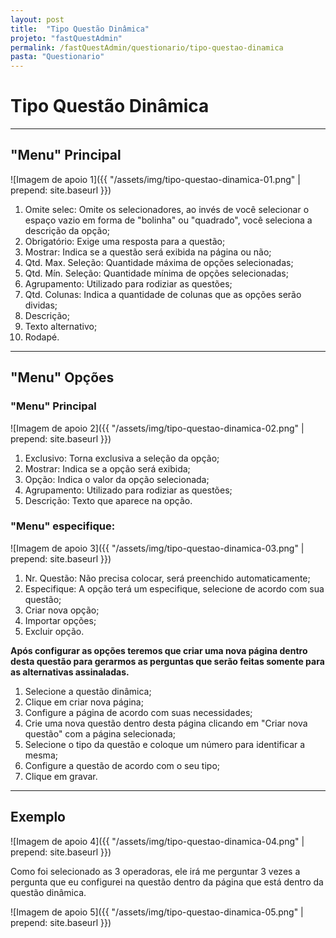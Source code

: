 ```yaml
---
layout: post
title:  "Tipo Questão Dinâmica"
projeto: "fastQuestAdmin"
permalink: /fastQuestAdmin/questionario/tipo-questao-dinamica
pasta: "Questionario"
---
```

# Tipo Questão Dinâmica

----

## "Menu" Principal

![Imagem de apoio 1]({{ "/assets/img/tipo-questao-dinamica-01.png" | prepend: site.baseurl }})

1. Omite selec: Omite os selecionadores, ao invés de você selecionar o espaço vazio em forma de "bolinha" ou "quadrado", você seleciona a descrição da opção;
2. Obrigatório: Exige uma resposta para a questão;
3. Mostrar: Indica se a questão será exibida na página ou não;
4. Qtd. Max. Seleção: Quantidade máxima de opções selecionadas;
5. Qtd. Mín. Seleção: Quantidade mínima de opções selecionadas;
6. Agrupamento: Utilizado para rodiziar as questões;
7. Qtd. Colunas: Indica a quantidade de colunas que as opções serão dividas;
8. Descrição;
9. Texto alternativo;
10. Rodapé.

---- 

## "Menu" Opções
### "Menu" Principal

![Imagem de apoio 2]({{ "/assets/img/tipo-questao-dinamica-02.png" | prepend: site.baseurl }})

1. Exclusivo: Torna exclusiva a seleção da opção;
2. Mostrar: Indica se a opção será exibida;
3. Opção: Indica o valor da opção selecionada;
4. Agrupamento: Utilizado para rodiziar as questões;
5. Descrição: Texto que aparece na opção.

### "Menu" especifique:

![Imagem de apoio 3]({{ "/assets/img/tipo-questao-dinamica-03.png" | prepend: site.baseurl }})

1. Nr. Questão: Não precisa colocar, será preenchido automaticamente;
2. Especifique: A opção terá um especifique, selecione de acordo com sua questão;
3. Criar nova opção;
4. Importar opções;
5. Excluir opção.

**Após configurar as opções teremos que criar uma nova página dentro desta questão para gerarmos as perguntas que serão feitas somente para as alternativas assinaladas.**

1.  Selecione a questão dinâmica;
2.  Clique em criar nova página;
3.  Configure a página de acordo com suas necessidades;
4.  Crie uma nova questão dentro desta página clicando em "Criar nova questão" com a página selecionada;
5.  Selecione o tipo da questão e coloque um número para identificar a mesma;
6.  Configure a questão de acordo com o seu tipo;
7.  Clique em gravar.

---- 

## Exemplo

![Imagem de apoio 4]({{ "/assets/img/tipo-questao-dinamica-04.png" | prepend: site.baseurl }})

Como foi selecionado as 3 operadoras, ele irá me perguntar 3 vezes a pergunta que eu configurei na questão dentro da página que está dentro da questão dinâmica.

![Imagem de apoio 5]({{ "/assets/img/tipo-questao-dinamica-05.png" | prepend: site.baseurl }})
